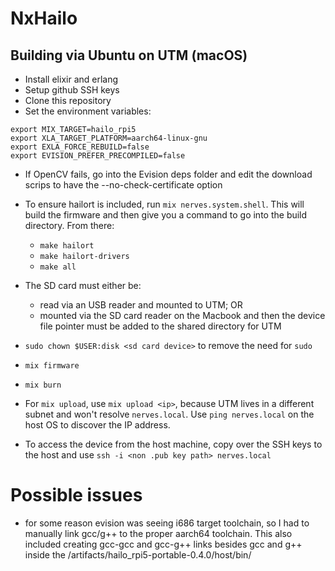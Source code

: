 # NxHailo

## Building via Ubuntu on UTM (macOS)

- Install elixir and erlang
- Setup github SSH keys
- Clone this repository
- Set the environment variables:

```shell
export MIX_TARGET=hailo_rpi5
export XLA_TARGET_PLATFORM=aarch64-linux-gnu
export EXLA_FORCE_REBUILD=false
export EVISION_PREFER_PRECOMPILED=false
```

- If OpenCV fails, go into the Evision deps folder and edit the download scrips to have the --no-check-certificate option

- To ensure hailort is included, run `mix nerves.system.shell`. This will build the firmware and then give you a command to go into the build directory. From there:
  - `make hailort`
  - `make hailort-drivers`
  - `make all`

- The SD card must either be:
  - read via an USB reader and mounted to UTM; OR
  - mounted via the SD card reader on the Macbook and then the device file pointer must be added to the shared directory for UTM

- `sudo chown $USER:disk <sd card device>` to remove the need for `sudo`
- `mix firmware`
- `mix burn`

- For `mix upload`, use `mix upload <ip>`, because UTM lives in a different subnet and won't resolve `nerves.local`. Use `ping nerves.local` on the host OS to discover the IP address.

- To access the device from the host machine, copy over the SSH keys to the host and use `ssh -i <non .pub key path> nerves.local`

# Possible issues

- for some reason evision was seeing i686 target toolchain, so I had to manually link gcc/g++ to the proper aarch64 toolchain. This also included creating gcc-gcc and gcc-g++ links besides gcc and g++ inside the /artifacts/hailo_rpi5-portable-0.4.0/host/bin/
